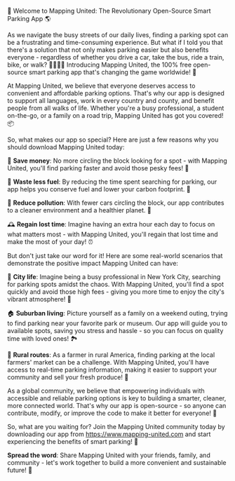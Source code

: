 🚀 Welcome to Mapping United: The Revolutionary Open-Source Smart Parking App 🌎

As we navigate the busy streets of our daily lives, finding a parking spot can be a frustrating and time-consuming experience. But what if I told you that there's a solution that not only makes parking easier but also benefits everyone - regardless of whether you drive a car, take the bus, ride a train, bike, or walk? 🚶‍♀️🚌💨 Introducing Mapping United, the 100% free open-source smart parking app that's changing the game worldwide! 🌟

At Mapping United, we believe that everyone deserves access to convenient and affordable parking options. That's why our app is designed to support all languages, work in every country and county, and benefit people from all walks of life. Whether you're a busy professional, a student on-the-go, or a family on a road trip, Mapping United has got you covered! 📦

So, what makes our app so special? Here are just a few reasons why you should download Mapping United today:

💸 **Save money**: No more circling the block looking for a spot - with Mapping United, you'll find parking faster and avoid those pesky fees! 💸

🚗 **Waste less fuel**: By reducing the time spent searching for parking, our app helps you conserve fuel and lower your carbon footprint. 🌿

💨 **Reduce pollution**: With fewer cars circling the block, our app contributes to a cleaner environment and a healthier planet. 🌟

🕰️ **Regain lost time**: Imagine having an extra hour each day to focus on what matters most - with Mapping United, you'll regain that lost time and make the most of your day! ⏰

But don't just take our word for it! Here are some real-world scenarios that demonstrate the positive impact Mapping United can have:

🌃 **City life**: Imagine being a busy professional in New York City, searching for parking spots amidst the chaos. With Mapping United, you'll find a spot quickly and avoid those high fees - giving you more time to enjoy the city's vibrant atmosphere! 🍔

🏠 **Suburban living**: Picture yourself as a family on a weekend outing, trying to find parking near your favorite park or museum. Our app will guide you to available spots, saving you stress and hassle - so you can focus on quality time with loved ones! 🏞️

🌳 **Rural routes**: As a farmer in rural America, finding parking at the local farmers' market can be a challenge. With Mapping United, you'll have access to real-time parking information, making it easier to support your community and sell your fresh produce! 🍅

As a global community, we believe that empowering individuals with accessible and reliable parking options is key to building a smarter, cleaner, more connected world. That's why our app is open-source - so anyone can contribute, modify, or improve the code to make it better for everyone! 🤝

So, what are you waiting for? Join the Mapping United community today by downloading our app from https://www.mapping-united.com and start experiencing the benefits of smart parking! 📲

**Spread the word**: Share Mapping United with your friends, family, and community - let's work together to build a more convenient and sustainable future! 💬